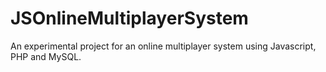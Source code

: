 # JSOnlineMultiplayerSystem

An experimental project for an online multiplayer system using Javascript, PHP and MySQL.  
